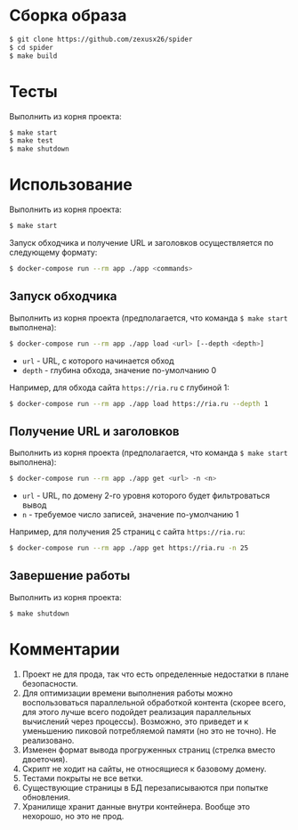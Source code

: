 # Сборка образа

```bash
$ git clone https://github.com/zexusx26/spider
$ cd spider
$ make build
```

# Тесты

Выполнить из корня проекта:

```bash
$ make start
$ make test
$ make shutdown
```

# Использование

Выполнить из корня проекта:

```bash
$ make start
```

Запуск обходчика и получение URL и заголовков осуществляется по следующему формату:

```bash
$ docker-compose run --rm app ./app <commands>
```

## Запуск обходчика

Выполнить из корня проекта (предполагается, что команда `$ make start` выполнена):

```bash
$ docker-compose run --rm app ./app load <url> [--depth <depth>]
```

* `url` - URL, с которого начинается обход
* `depth` - глубина обхода, значение по-умолчанию 0

Например, для обхода сайта `https://ria.ru` с глубиной 1:

```bash
$ docker-compose run --rm app ./app load https://ria.ru --depth 1
```

## Получение URL и заголовков

Выполнить из корня проекта (предполагается, что команда `$ make start` выполнена):

```bash
$ docker-compose run --rm app ./app get <url> -n <n>
```

* `url` - URL, по домену 2-го уровня которого будет фильтроваться вывод
* `n` - требуемое число записей, значение по-умолчанию 1


Например, для получения 25 страниц с сайта `https://ria.ru`:

```bash
$ docker-compose run --rm app ./app get https://ria.ru -n 25
```

## Завершение работы

Выполнить из корня проекта:

```bash
$ make shutdown
```

# Комментарии

1. Проект не для прода, так что есть определенные недостатки в плане безопасности.
2. Для оптимизации времени выполнения работы можно воспользоваться параллельной обработкой контента (скорее всего, для этого лучше всего подойдет реализация параллельных вычислений через процессы). Возможно, это приведет и к уменьшению пиковой потребляемой памяти (но это не точно). Не реализовано.
3. Изменен формат вывода прогруженных страниц (стрелка вместо двоеточия).
4. Скрипт не ходит на сайты, не относящиеся к базовому домену.
5. Тестами покрыты не все ветки.
6. Существующие страницы в БД перезаписываются при попытке обновления.
7. Хранилище хранит данные внутри контейнера. Вообще это нехорошо, но это не прод.
